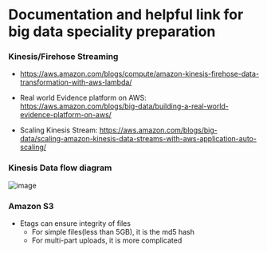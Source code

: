 # Documentation and helpful link for big data speciality preparation

### Kinesis/Firehose Streaming
* https://aws.amazon.com/blogs/compute/amazon-kinesis-firehose-data-transformation-with-aws-lambda/

* Real world Evidence platform on AWS: https://aws.amazon.com/blogs/big-data/building-a-real-world-evidence-platform-on-aws/

* Scaling Kinesis Stream: https://aws.amazon.com/blogs/big-data/scaling-amazon-kinesis-data-streams-with-aws-application-auto-scaling/

### Kinesis Data flow diagram
![image](https://github.com/nanofaroque/nerd-read/blob/master/aws_big_data_speciality_prep/imges/KDF_to_destination.png)

### Amazon S3
* Etags can ensure integrity of files
    * For simple files(less than 5GB), it is the md5 hash
    * For multi-part uploads, it is more complicated
